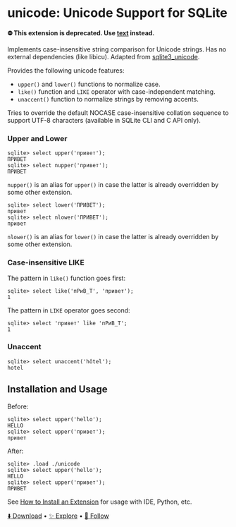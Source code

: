 # unicode: Unicode Support for SQLite

**⛔️ This extension is deprecated. Use [text](text.md) instead.**

Implements case-insensitive string comparison for Unicode strings. Has no external dependencies (like libicu). Adapted from [sqlite3_unicode](https://github.com/Zensey/sqlite3_unicode).

Provides the following unicode features:

-   `upper()` and `lower()` functions to normalize case.
-   `like()` function and `LIKE` operator with case-independent matching.
-   `unaccent()` function to normalize strings by removing accents.

Tries to override the default NOCASE case-insensitive collation sequence to support UTF-8 characters (available in SQLite CLI and C API only).

### Upper and Lower

```
sqlite> select upper('привет');
ПРИВЕТ
sqlite> select nupper('привет');
ПРИВЕТ
```

`nupper()` is an alias for `upper()` in case the latter is already overridden by some other extension.

```
sqlite> select lower('ПРИВЕТ');
привет
sqlite> select nlower('ПРИВЕТ');
привет
```

`nlower()` is an alias for `lower()` in case the latter is already overridden by some other extension.

### Case-insensitive LIKE

The pattern in `like()` function goes first:

```
sqlite> select like('пРиВ_Т', 'привет');
1
```

The pattern in `LIKE` operator goes second:

```
sqlite> select 'привет' like 'пРиВ_Т';
1
```

### Unaccent

```
sqlite> select unaccent('hôtel');
hotel
```

## Installation and Usage

Before:

```
sqlite> select upper('hello');
HELLO
sqlite> select upper('привет');
привет
```

After:

```
sqlite> .load ./unicode
sqlite> select upper('hello');
HELLO
sqlite> select upper('привет');
ПРИВЕТ
```

See [How to Install an Extension](install.md) for usage with IDE, Python, etc.

[⬇️ Download](https://github.com/nalgeon/sqlean/releases/latest) •
[✨ Explore](https://github.com/nalgeon/sqlean) •
[🚀 Follow](https://antonz.org/subscribe/)
